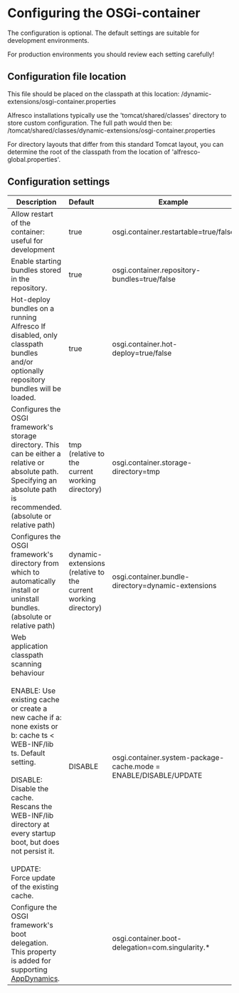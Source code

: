 


# Configuring the OSGi-container

The configuration is optional. The default settings are suitable for
development environments.

For production environments you should review each setting carefully!

## Configuration file location
This file should be placed on the classpath at this location: /dynamic-extensions/osgi-container.properties

Alfresco installations typically use the 'tomcat/shared/classes' directory
to store custom configuration. The full path would then be:
<alfresco>/tomcat/shared/classes/dynamic-extensions/osgi-container.properties

For directory layouts that differ from this standard Tomcat layout, you can
determine the root of the classpath from the location of 'alfresco-global.properties'.

## Configuration settings

| Description                                                                                                                                                                                                                                                                                                                                            | Default                                                       | Example                                                          |
--------------------------------------------------------------------------------------------------------------------------------------------------------------------------------------------------------------------------------------------------------------------------------------------------------------------------------------------------------|:--------------------------------------------------------------|------------------------------------------------------------------
| Allow restart of the container: useful for development                                                                                                                                                                                                                                                                                                 | true                                                          | osgi.container.restartable=true/false                            |
| Enable starting bundles stored in the repository.                                                                                                                                                                                                                                                                                                      | true                                                          | osgi.container.repository-bundles=true/false                     |
| Hot-deploy bundles on a running Alfresco If disabled, only classpath bundles and/or optionally repository bundles will be loaded.                                                                                                                                                                                                                      | true                                                          | osgi.container.hot-deploy=true/false                             |
| Configures the OSGI framework's storage directory. This can be either a relative or absolute path. Specifying an absolute path is recommended. (absolute or relative path)                                                                                                                                                                             | tmp (relative to the current working directory)               | osgi.container.storage-directory=tmp                             |
| Configures the OSGI framework's directory from which to automatically install or uninstall bundles. (absolute or relative path)                                                                                                                                                                                                                        | dynamic-extensions (relative to the current working directory) | osgi.container.bundle-directory=dynamic-extensions               |
| Web application classpath scanning behaviour <br><br> ENABLE: Use existing cache or create a new cache if a: none exists or b: cache ts < WEB-INF/lib ts. Default setting. <br><br> DISABLE: Disable the cache. Rescans the WEB-INF/lib directory at every startup boot, but does not persist it. <br><br> UPDATE: Force update of the existing cache. | DISABLE                                                       | osgi.container.system-package-cache.mode = ENABLE/DISABLE/UPDATE |
| Configure the OSGI framework's boot delegation. This property is added for supporting [AppDynamics](https://docs.appdynamics.com/21.3/en/application-monitoring/install-app-server-agents/java-agent/install-the-java-agent/agent-installation-by-java-framework/osgi-infrastructure-configuration).                                                   |                                                              | osgi.container.boot-delegation=com.singularity.*                 |

